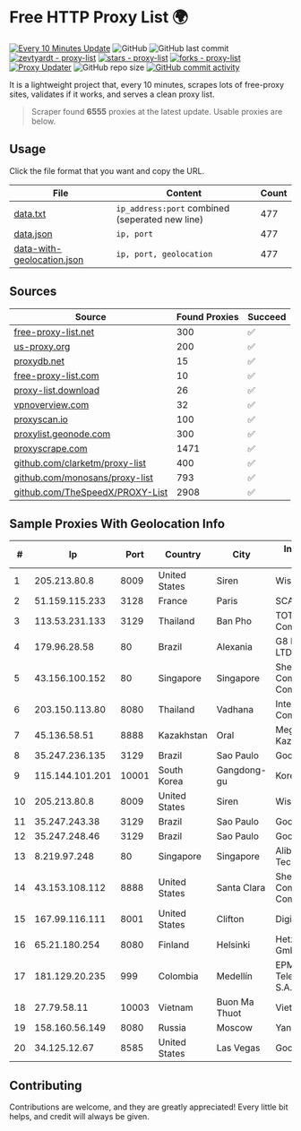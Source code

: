 
# Free HTTP Proxy List 🌍

[![Every 10 Minutes Update](https://github.com/mertguvencli/http-proxy-list/actions/workflows/main.yml/badge.svg?branch=main)](https://github.com/mertguvencli/http-proxy-list/actions/workflows/main.yml)
![GitHub](https://img.shields.io/github/license/mertguvencli/http-proxy-list)
![GitHub last commit](https://img.shields.io/github/last-commit/mertguvencli/http-proxy-list)
[![zevtyardt - proxy-list](https://img.shields.io/static/v1?label=zevtyardt&message=proxy-list&color=blue&logo=github)](https://github.com/zevtyardt/proxy-list "Go to GitHub repo")
[![stars - proxy-list](https://img.shields.io/github/stars/zevtyardt/proxy-list?style=social)](https://github.com/zevtyardt/proxy-list)
[![forks - proxy-list](https://img.shields.io/github/forks/zevtyardt/proxy-list?style=social)](https://github.com/zevtyardt/proxy-list)
[![Proxy Updater](https://github.com/zevtyardt/proxy-list/workflows/Proxy%20Updater/badge.svg)](https://github.com/zevtyardt/proxy-list/actions?query=workflow:"Proxy+Updater")
![GitHub repo size](https://img.shields.io/github/repo-size/zevtyardt/proxy-list)
[![GitHub commit activity](https://img.shields.io/github/commit-activity/m/zevtyardt/proxy-list?logo=commits)](https://github.com/zevtyardt/proxy-list/commits/main)

It is a lightweight project that, every 10 minutes, scrapes lots of free-proxy sites, validates if it works, and serves a clean proxy list.

> Scraper found **6555** proxies at the latest update. Usable proxies are below.

## Usage

Click the file format that you want and copy the URL.

|File|Content|Count|
|----|-------|-----|
|[data.txt](https://raw.githubusercontent.com/mertguvencli/http-proxy-list/main/proxy-list/data.txt)|`ip_address:port` combined (seperated new line)|477|
|[data.json](https://raw.githubusercontent.com/mertguvencli/http-proxy-list/main/proxy-list/data.json)|`ip, port`|477|
|[data-with-geolocation.json](https://raw.githubusercontent.com/mertguvencli/http-proxy-list/main/proxy-list/data-with-geolocation.json)|`ip, port, geolocation`|477|

## Sources

|Source|Found Proxies|Succeed|
|------|-------------|-------|
|[free-proxy-list.net](https://free-proxy-list.net)|300|✅|
|[us-proxy.org](https://www.us-proxy.org)|200|✅|
|[proxydb.net](http://proxydb.net)|15|✅|
|[free-proxy-list.com](https://free-proxy-list.com/?page=&port=&type%5B%5D=http&type%5B%5D=https&up_time=0&search=Search)|10|✅|
|[proxy-list.download](https://www.proxy-list.download/HTTP)|26|✅|
|[vpnoverview.com](https://vpnoverview.com/privacy/anonymous-browsing/free-proxy-servers)|32|✅|
|[proxyscan.io](https://www.proxyscan.io)|100|✅|
|[proxylist.geonode.com](https://proxylist.geonode.com/api/proxy-list?limit=300&page=1&sort_by=lastChecked&sort_type=desc&protocols=http,https)|300|✅|
|[proxyscrape.com](https://api.proxyscrape.com/v2/?request=displayproxies&protocol=http&timeout=10000&country=all&ssl=all&anonymity=all)|1471|✅|
|[github.com/clarketm/proxy-list](https://raw.githubusercontent.com/clarketm/proxy-list/master/proxy-list-raw.txt)|400|✅|
|[github.com/monosans/proxy-list](https://raw.githubusercontent.com/monosans/proxy-list/main/proxies/http.txt)|793|✅|
|[github.com/TheSpeedX/PROXY-List](https://raw.githubusercontent.com/TheSpeedX/PROXY-List/master/http.txt)|2908|✅|


## Sample Proxies With Geolocation Info

|#|Ip|Port|Country|City|Internet Service Provider|
|-|--|----|-------|----|-------------------------|
|1|205.213.80.8|8009|United States|Siren|WiscNet|
|2|51.159.115.233|3128|France|Paris|SCALEWAY|
|3|113.53.231.133|3129|Thailand|Ban Pho|TOT Public Company Limited|
|4|179.96.28.58|80|Brazil|Alexania|G8 NETWORKS LTDA|
|5|43.156.100.152|80|Singapore|Singapore|Shenzhen Tencent Computer Systems Company Limited|
|6|203.150.113.80|8080|Thailand|Vadhana|Internet Thailand Company Ltd.|
|7|45.136.58.51|8888|Kazakhstan|Oral|Megahost Kazakhstan TOO|
|8|35.247.236.135|3129|Brazil|Sao Paulo|Google LLC|
|9|115.144.101.201|10001|South Korea|Gangdong-gu|Korea Telecom|
|10|205.213.80.8|8009|United States|Siren|WiscNet|
|11|35.247.243.38|3129|Brazil|Sao Paulo|Google LLC|
|12|35.247.248.46|3129|Brazil|Sao Paulo|Google LLC|
|13|8.219.97.248|80|Singapore|Singapore|Alibaba (US) Technology Co., Ltd.|
|14|43.153.108.112|8888|United States|Santa Clara|Shenzhen Tencent Computer Systems Company Limited|
|15|167.99.116.111|8001|United States|Clifton|DigitalOcean, LLC|
|16|65.21.180.254|8080|Finland|Helsinki|Hetzner Online GmbH|
|17|181.129.20.235|999|Colombia|Medellín|EPM Telecomunicaciones S.A. E.S.P.|
|18|27.79.58.11|10003|Vietnam|Buon Ma Thuot|Viettel Corporation|
|19|158.160.56.149|8080|Russia|Moscow|Yandex.Cloud LLC|
|20|34.125.12.67|8585|United States|Las Vegas|Google LLC|



## Contributing

Contributions are welcome, and they are greatly appreciated! Every
little bit helps, and credit will always be given.

